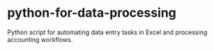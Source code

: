 # python-for-data-processing
Python script for automating data entry tasks in Excel and processing accounting workflows.
